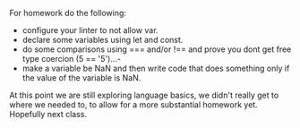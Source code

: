 For homework do the following:

- configure your linter to not allow var.
- declare some variables using let and const.
- do some comparisons using === and/or !== and prove you dont get free type coercion (5 == '5')...-
- make a variable be NaN and then write code that does something only if the value of the variable is NaN.

At this point we are still exploring language basics, we didn't really get to where we needed to, to allow for a more substantial homework yet. Hopefully next class.